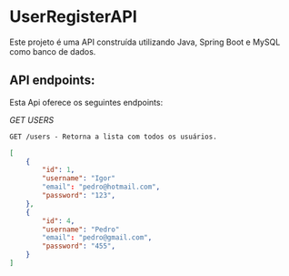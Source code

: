 # UserRegisterAPI
Este projeto é uma API construída utilizando Java, Spring Boot e MySQL como banco de dados.

## API endpoints:
Esta Api oferece os seguintes endpoints:

*GET USERS*
```markdown
GET /users - Retorna a lista com todos os usuários.
```
```json
[
    {
        "id": 1,
        "username": "Igor"
        "email": "pedro@hotmail.com",
        "password": "123",
    },
    {
        "id": 4,
        "username": "Pedro"
        "email": "pedro@gmail.com",
        "password": "455",
    }
]
```
